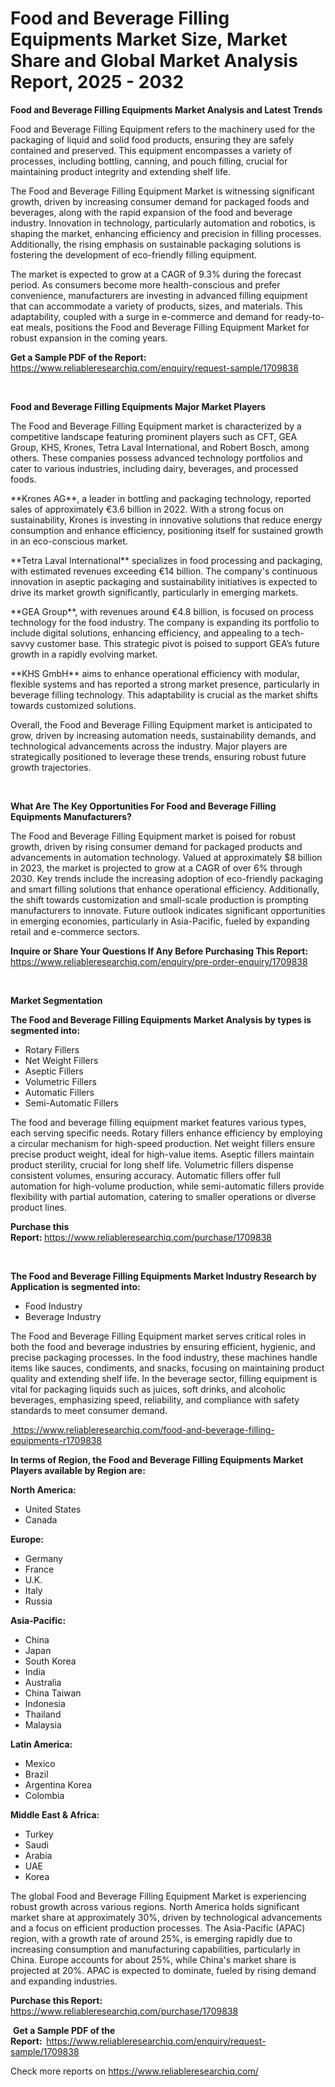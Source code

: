 <p><h1>Food and Beverage Filling Equipments Market Size, Market Share and Global Market Analysis Report, 2025 - 2032</h1></p><p><strong>Food and Beverage Filling Equipments Market Analysis and Latest Trends</strong></p>
<p><p>Food and Beverage Filling Equipment refers to the machinery used for the packaging of liquid and solid food products, ensuring they are safely contained and preserved. This equipment encompasses a variety of processes, including bottling, canning, and pouch filling, crucial for maintaining product integrity and extending shelf life. </p><p>The Food and Beverage Filling Equipment Market is witnessing significant growth, driven by increasing consumer demand for packaged foods and beverages, along with the rapid expansion of the food and beverage industry. Innovation in technology, particularly automation and robotics, is shaping the market, enhancing efficiency and precision in filling processes. Additionally, the rising emphasis on sustainable packaging solutions is fostering the development of eco-friendly filling equipment.</p><p>The market is expected to grow at a CAGR of 9.3% during the forecast period. As consumers become more health-conscious and prefer convenience, manufacturers are investing in advanced filling equipment that can accommodate a variety of products, sizes, and materials. This adaptability, coupled with a surge in e-commerce and demand for ready-to-eat meals, positions the Food and Beverage Filling Equipment Market for robust expansion in the coming years.</p></p>
<p><strong>Get a Sample PDF of the Report:&nbsp;</strong> <a href="https://www.reliableresearchiq.com/enquiry/request-sample/1709838?utm_campaign=1900&utm_medium=2&utm_source=Github&utm_content=ia&utm_term=10012025&utm_id=food-and-beverage-filling-equipments">https://www.reliableresearchiq.com/enquiry/request-sample/1709838</a></p>
<p>&nbsp;</p>
<p><strong>Food and Beverage Filling Equipments Major Market Players</strong></p>
<p><p>The Food and Beverage Filling Equipment market is characterized by a competitive landscape featuring prominent players such as CFT, GEA Group, KHS, Krones, Tetra Laval International, and Robert Bosch, among others. These companies possess advanced technology portfolios and cater to various industries, including dairy, beverages, and processed foods.</p><p>**Krones AG**, a leader in bottling and packaging technology, reported sales of approximately €3.6 billion in 2022. With a strong focus on sustainability, Krones is investing in innovative solutions that reduce energy consumption and enhance efficiency, positioning itself for sustained growth in an eco-conscious market.</p><p>**Tetra Laval International** specializes in food processing and packaging, with estimated revenues exceeding €14 billion. The company's continuous innovation in aseptic packaging and sustainability initiatives is expected to drive its market growth significantly, particularly in emerging markets.</p><p>**GEA Group**, with revenues around €4.8 billion, is focused on process technology for the food industry. The company is expanding its portfolio to include digital solutions, enhancing efficiency, and appealing to a tech-savvy customer base. This strategic pivot is poised to support GEA’s future growth in a rapidly evolving market.</p><p>**KHS GmbH** aims to enhance operational efficiency with modular, flexible systems and has reported a strong market presence, particularly in beverage filling technology. This adaptability is crucial as the market shifts towards customized solutions.</p><p>Overall, the Food and Beverage Filling Equipment market is anticipated to grow, driven by increasing automation needs, sustainability demands, and technological advancements across the industry. Major players are strategically positioned to leverage these trends, ensuring robust future growth trajectories.</p></p>
<p>&nbsp;</p>
<p><strong>What Are The Key Opportunities For Food and Beverage Filling Equipments Manufacturers?</strong></p>
<p><p>The Food and Beverage Filling Equipment market is poised for robust growth, driven by rising consumer demand for packaged products and advancements in automation technology. Valued at approximately $8 billion in 2023, the market is projected to grow at a CAGR of over 6% through 2030. Key trends include the increasing adoption of eco-friendly packaging and smart filling solutions that enhance operational efficiency. Additionally, the shift towards customization and small-scale production is prompting manufacturers to innovate. Future outlook indicates significant opportunities in emerging economies, particularly in Asia-Pacific, fueled by expanding retail and e-commerce sectors.</p></p>
<p><strong>Inquire or Share Your Questions If Any Before Purchasing This Report:</strong> <a href="https://www.reliableresearchiq.com/enquiry/pre-order-enquiry/1709838?utm_campaign=1900&utm_medium=2&utm_source=Github&utm_content=ia&utm_term=10012025&utm_id=food-and-beverage-filling-equipments">https://www.reliableresearchiq.com/enquiry/pre-order-enquiry/1709838</a></p>
<p>&nbsp;</p>
<p><strong>Market Segmentation</strong></p>
<p><strong>The Food and Beverage Filling Equipments Market Analysis by types is segmented into:</strong></p>
<p><ul><li>Rotary Fillers</li><li>Net Weight Fillers</li><li>Aseptic Fillers</li><li>Volumetric Fillers</li><li>Automatic Fillers</li><li>Semi-Automatic Fillers</li></ul></p>
<p><p>The food and beverage filling equipment market features various types, each serving specific needs. Rotary fillers enhance efficiency by employing a circular mechanism for high-speed production. Net weight fillers ensure precise product weight, ideal for high-value items. Aseptic fillers maintain product sterility, crucial for long shelf life. Volumetric fillers dispense consistent volumes, ensuring accuracy. Automatic fillers offer full automation for high-volume production, while semi-automatic fillers provide flexibility with partial automation, catering to smaller operations or diverse product lines.</p></p>
<p><strong>Purchase this Report:&nbsp;</strong><a href="https://www.reliableresearchiq.com/purchase/1709838?utm_campaign=1900&utm_medium=2&utm_source=Github&utm_content=ia&utm_term=10012025&utm_id=food-and-beverage-filling-equipments">https://www.reliableresearchiq.com/purchase/1709838</a></p>
<p>&nbsp;</p>
<p><strong>The Food and Beverage Filling Equipments Market Industry Research by Application is segmented into:</strong></p>
<p><ul><li>Food Industry</li><li>Beverage Industry</li></ul></p>
<p><p>The Food and Beverage Filling Equipment market serves critical roles in both the food and beverage industries by ensuring efficient, hygienic, and precise packaging processes. In the food industry, these machines handle items like sauces, condiments, and snacks, focusing on maintaining product quality and extending shelf life. In the beverage sector, filling equipment is vital for packaging liquids such as juices, soft drinks, and alcoholic beverages, emphasizing speed, reliability, and compliance with safety standards to meet consumer demand.</p></p>
<p><a href="https://www.reliableresearchiq.com/food-and-beverage-filling-equipments-r1709838?utm_campaign=1900&utm_medium=2&utm_source=Github&utm_content=ia&utm_term=10012025&utm_id=food-and-beverage-filling-equipments">&nbsp;https://www.reliableresearchiq.com/food-and-beverage-filling-equipments-r1709838</a></p>
<p><strong>In terms of Region, the Food and Beverage Filling Equipments Market Players available by Region are:</strong></p>
<p>
    <p> <strong> North America: </strong>
        <ul>
            <li>United States</li>
            <li>Canada</li>
        </ul>
        </p> 
    <p> <strong> Europe: </strong>
        <ul>
            <li>Germany</li>
            <li>France</li>
            <li>U.K.</li>
            <li>Italy</li>
            <li>Russia</li>
        </ul>
        </p> 
    <p> <strong> Asia-Pacific: </strong>
        <ul>
            <li>China</li>
            <li>Japan</li>
            <li>South Korea</li>
            <li>India</li>
            <li>Australia</li>
            <li>China Taiwan</li>
            <li>Indonesia</li>
            <li>Thailand</li>
            <li>Malaysia</li>
        </ul>
        </p> 
    <p> <strong> Latin America: </strong>
        <ul>
            <li>Mexico</li>
            <li>Brazil</li>
            <li>Argentina Korea</li>
            <li>Colombia</li>
        </ul>
        </p> 
    <p> <strong> Middle East & Africa: </strong>
        <ul>
            <li>Turkey</li>
            <li>Saudi</li>
            <li>Arabia</li>
            <li>UAE</li>
            <li>Korea</li>
        </ul>
    </p>
    </p>
<p><p>The global Food and Beverage Filling Equipment Market is experiencing robust growth across various regions. North America holds significant market share at approximately 30%, driven by technological advancements and a focus on efficient production processes. The Asia-Pacific (APAC) region, with a growth rate of around 25%, is emerging rapidly due to increasing consumption and manufacturing capabilities, particularly in China. Europe accounts for about 25%, while China's market share is projected at 20%. APAC is expected to dominate, fueled by rising demand and expanding industries.</p></p>
<p><strong>Purchase this Report: </strong><a href="https://www.reliableresearchiq.com/purchase/1709838?utm_campaign=1900&utm_medium=2&utm_source=Github&utm_content=ia&utm_term=10012025&utm_id=food-and-beverage-filling-equipments">https://www.reliableresearchiq.com/purchase/1709838</a></p>
<p>&nbsp;<strong>Get a Sample PDF of the Report:&nbsp;&nbsp;</strong><a href="https://www.reliableresearchiq.com/enquiry/request-sample/1709838?utm_campaign=1900&utm_medium=2&utm_source=Github&utm_content=ia&utm_term=10012025&utm_id=food-and-beverage-filling-equipments">https://www.reliableresearchiq.com/enquiry/request-sample/1709838</a></p>
<p><strong></strong></p>
<p>Check more reports on <a href="https://www.reliableresearchiq.com/?utm_campaign=1900&utm_medium=2&utm_source=Github&utm_content=ia&utm_term=10012025&utm_id=food-and-beverage-filling-equipments">https://www.reliableresearchiq.com/</a></p>